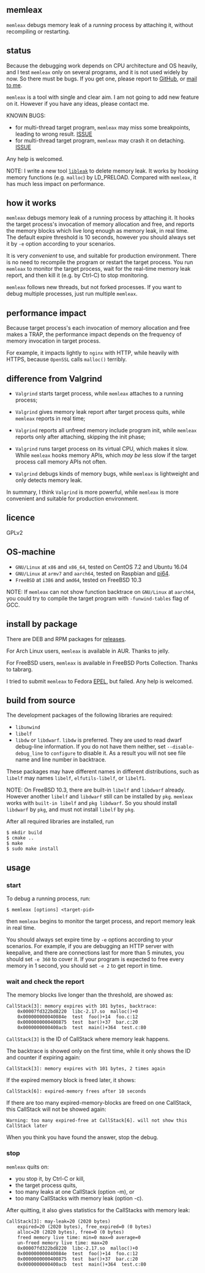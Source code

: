 ## memleax

`memleax` debugs memory leak of a *running* process by attaching it,
without recompiling or restarting.


## status

Because the debugging work depends on CPU architecture and OS heavily,
and I test `memleax` only on several programs, and it is not used widely
by now. So there must be bugs. If you get one, please report
to [GitHub](https://github.com/WuBingzheng/memleax),
or [mail to me](mailto:wubingzheng@gmail.com).

`memleax` is a tool with single and clear aim. I am not going to add new feature on it.
However if you have any ideas, please contact me.

KNOWN BUGS:

- for multi-thread target program, `memleax` may miss some breakpoints, leading
  to wrong result. [ISSUE](https://github.com/WuBingzheng/memleax/issues/38)
- for multi-thread target program, `memleax` may crash it on detaching.
  [ISSUE](https://github.com/WuBingzheng/memleax/issues/39)

Any help is welcomed.


NOTE: I write a new tool [`libleak`](https://github.com/WuBingzheng/libleak) to delete
memory leak. It works by hooking memory functions (e.g. `malloc`) by LD_PRELOAD.
Compared with `memleax`, it has much less impact on performance.

## how it works

`memleax` debugs memory leak of a running process by attaching it.
It hooks the target process's invocation of memory allocation and free,
and reports the memory blocks which live long enough as memory leak, in real time.
The default expire threshold is 10 seconds, however you should always
set it by `-e` option according to your scenarios.

It is very *convenient* to use, and suitable for production environment.
There is no need to recompile the program or restart the target process.
You run `memleax` to monitor the target process, wait for the real-time memory
leak report, and then kill it (e.g. by Ctrl-C) to stop monitoring.

`memleax` follows new threads, but not forked processes.
If you want to debug multiple processes, just run multiple `memleax`.

## performance impact

Because target process's each invocation of memory allocation and free makes
a TRAP, the performance impact depends on the frequency of memory invocation
in target process.

For example, it impacts lightly to `nginx` with HTTP, while heavily with HTTPS,
because `OpenSSL` calls `malloc()` terribly.


## difference from Valgrind

+ `Valgrind` starts target process, while `memleax` attaches to a running process;

+ `Valgrind` gives memory leak report after target process quits, while `memleax`
reports in real time;

+ `Valgrind` reports all unfreed memory include program init, while `memleax`
reports only after attaching, skipping the init phase;

+ `Valgrind` runs target process on its virtual CPU, which makes it slow.
While `memleax` hooks memory APIs, which *may be* less slow if the target process
call memory APIs not often.

+ `Valgrind` debugs kinds of memory bugs, while `memleax` is lightweight and
only detects memory leak.

In summary, I think `Valgrind` is more powerful, while `memleax` is more
convenient and suitable for production environment.


## licence

GPLv2


## OS-machine

+ `GNU/Linux` at `x86` and `x86_64`, tested on CentOS 7.2 and Ubuntu 16.04
+ `GNU/Linux` at `armv7` and `aarch64`, tested on Raspbian and [pi64](https://github.com/bamarni/pi64).
+ `FreeBSD` at `i386` and `amd64`, tested on FreeBSD 10.3

NOTE: If `memleax` can not show function backtrace on `GNU/Linux` at `aarch64`,
you could try to compile the target program with `-funwind-tables` flag of GCC.


## install by package

There are DEB and RPM packages for
[releases](https://github.com/WuBingzheng/memleax/releases).

For Arch Linux users, `memleax` is available in AUR. Thanks to jelly.

For FreeBSD users, `memleax` is available in FreeBSD Ports Collection.
Thanks to tabrarg.

I tried to submit `memleax` to Fedora [EPEL](https://bugzilla.redhat.com/show_bug.cgi?id=1417531),
but failed. Any help is welcomed.

## build from source

The development packages of the following libraries are required:

+ `libunwind`
+ `libelf`
+ `libdw` or `libdwarf`. `libdw` is preferred. They are used to read dwarf debug-line
information. If you do not have them neither, set `--disable-debug_line` to
`configure` to disable it. As a result you will not see file name and line
number in backtrace.

These packages may have different names in different distributions, such as
`libelf` may names `libelf`, `elfutils-libelf`, or `libelf1`.

NOTE: On FreeBSD 10.3, there are built-in `libelf` and `libdwarf` already.
However another `libelf` and `libdwarf` still can be installed by `pkg`.
`memleax` works with `built-in libelf` and `pkg libdwarf`. So you should
install `libdwarf` by `pkg`, and must not install `libelf` by `pkg`.

After all required libraries are installed, run

    $ mkdir build
    $ cmake ..
    $ make
    $ sudo make install


## usage

### start

To debug a running process, run:

    $ memleax [options] <target-pid>

then `memleax` begins to monitor the target process, and report memory leak in real time.

You should always set expire time by `-e` options according to your scenarios.
For example, if you are debugging an HTTP server with keepalive, and there are
connections last for more than 5 minutes, you should set `-e 360` to cover it.
If your program is expected to free every memory in 1 second, you should set `-e 2`
to get report in time.

### wait and check the report

The memory blocks live longer than the threshold, are showed as:

    CallStack[3]: memory expires with 101 bytes, backtrace:
        0x00007fd322bd8220  libc-2.17.so  malloc()+0
        0x000000000040084e  test  foo()+14  foo.c:12
        0x0000000000400875  test  bar()+37  bar.c:20
        0x0000000000400acb  test  main()+364  test.c:80

`CallStack[3]` is the ID of CallStack where memory leak happens.

The backtrace is showed only on the first time, while it only shows the
ID and counter if expiring again:

    CallStack[3]: memory expires with 101 bytes, 2 times again

If the expired memory block is freed later, it shows:

    CallStack[6]: expired-memory frees after 10 seconds

If there are too many expired-memory-blocks are freed on one CallStack,
this CallStack will not be showed again:

    Warning: too many expired-free at CallStack[6]. will not show this CallStack later

When you think you have found the answer, stop the debug.

### stop

`memleax` quits on:

* you stop it, by Ctrl-C or kill,
* the target process quits,
* too many leaks at one CallStack (option -m), or
* too many CallStacks with memory leak (option -c).

After quitting, it also gives statistics for the CallStacks with memory leak:

    CallStack[3]: may-leak=20 (2020 bytes)
        expired=20 (2020 bytes), free_expired=0 (0 bytes)
        alloc=20 (2020 bytes), free=0 (0 bytes)
        freed memory live time: min=0 max=0 average=0
        un-freed memory live time: max=20
        0x00007fd322bd8220  libc-2.17.so  malloc()+0
        0x000000000040084e  test  foo()+14  foo.c:12
        0x0000000000400875  test  bar()+37  bar.c:20
        0x0000000000400acb  test  main()+364  test.c:80
